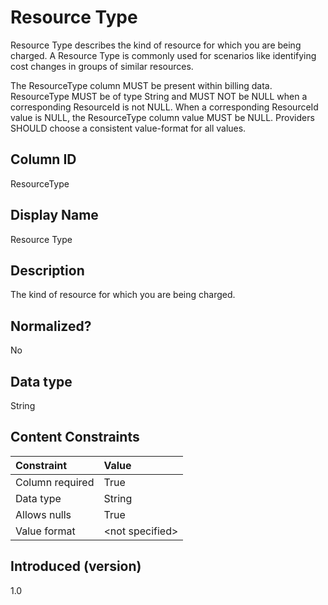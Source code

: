 # Resource Type

Resource Type describes the kind of resource for which you are being charged.  A Resource Type is commonly used for scenarios like identifying cost changes in groups of similar resources.

The ResourceType column MUST be present within billing data.  ResourceType MUST be of type String and MUST NOT be NULL when a corresponding ResourceId is not NULL.  When a corresponding ResourceId value is NULL, the ResourceType column value MUST be NULL. Providers SHOULD choose a consistent value-format for all values.

## Column ID

ResourceType

## Display Name

Resource Type

## Description

The kind of resource for which you are being charged.

## Normalized?

No

## Data type

String

## Content Constraints

|    Constraint   |      Value      |
|:----------------|:----------------|
| Column required | True            |
| Data type       | String          |
| Allows nulls    | True            |
| Value format    | \<not specified> |

## Introduced (version)

1.0

